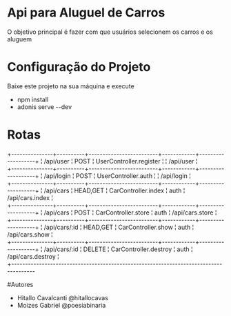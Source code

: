# Api para Aluguel de Carros
O objetivo principal é fazer com que usuários selecionem os carros e os aluguem

# Configuração do Projeto
Baixe este projeto na sua máquina e execute
- npm install
- adonis serve --dev

# Rotas

+---------------+----------+-------------------------+------------+-------------------+
¦ /api/user     ¦ POST     ¦ UserController.register ¦            ¦ /api/user         ¦        
+---------------+----------+-------------------------+------------+-------------------+
¦ /api/login    ¦ POST     ¦ UserController.auth     ¦            ¦ /api/login        ¦        
+---------------+----------+-------------------------+------------+-------------------+
¦ /api/cars     ¦ HEAD,GET ¦ CarController.index     ¦ auth       ¦ /api/cars.index   ¦        
+---------------+----------+-------------------------+------------+-------------------+
¦ /api/cars     ¦ POST     ¦ CarController.store     ¦ auth       ¦ /api/cars.store   ¦       
+---------------+----------+-------------------------+------------+-------------------+
¦ /api/cars/:id ¦ HEAD,GET ¦ CarController.show      ¦ auth       ¦ /api/cars.show    ¦       
+---------------+----------+-------------------------+------------+-------------------+
¦ /api/cars/:id ¦ DELETE   ¦ CarController.destroy   ¦ auth       ¦ /api/cars.destroy ¦       
+--------------------------------------------------------------------------------------


#Autores
- Hitallo Cavalcanti @hitallocavas
- Moizes Gabriel @poesiabinaria
